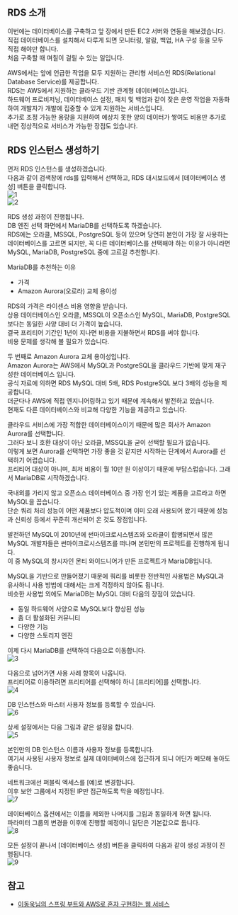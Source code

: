 ## RDS 소개
이번에는 데이터베이스를 구축하고 앞 장에서 만든 EC2 서버와 연동을 해보겠습니다.   
직접 데이터베이스를 설치해서 다루게 되면 모니터링, 알람, 백업, HA 구성 등을 모두 직접 해야만 합니다.   
처음 구축할 때 며칠이 걸릴 수 있는 일입니다.   

AWS에서는 앞에 언급한 작업을 모두 지원하는 관리형 서비스인 RDS(Relational Database Service)를 제공합니다.   
RDS는 AWS에서 지원하는 클라우드 기반 관계형 데이터베이스입니다.   
하드웨어 프로비저닝, 데이터베이스 설정, 패치 및 백업과 같이 잦은 운영 작업을 자동화하여 개발자가 개발에 집중할 수 있게 지원하는 서비스입니다.   
추가로 조정 가능한 용량을 지원하여 예상치 못한 양의 데이터가 쌓여도 비용만 추가로 내면 정상적으로 서비스가 가능한 장점도 있습니다.   

## RDS 인스턴스 생성하기
먼저 RDS 인스턴스를 생성하겠습니다.   
다음과 같이 검색창에 rds를 입력해서 선택하고, RDS 대시보드에서 [데이터베이스 생성] 버튼을 클릭합니다.   
![1]()   
![2]()   

RDS 생성 과정이 진행됩니다.   
DB 엔진 선택 화면에서 MariaDB를 선택하도록 하겠습니다.   
RDS에는 오라클, MSSQL, PostgreSQL 등이 있으며 당연히 본인이 가장 잘 사용하는 데이터베이스를 고르면 되지만, 꼭 다른 데이터베이스를 선택해야 하는 이유가 아니라면 MySQL, MariaDB, PostgreSQL 중에 고르길 추천합니다.   

MariaDB를 추천하는 이유
* 가격
* Amazon Aurora(오로라) 교체 용이성

RDS의 가격은 라이센스 비용 영향을 받습니다.   
상용 데이터베이스인 오라클, MSSQL이 오픈소스인 MySQL, MariaDB, PostgreSQL 보다는 동일한 사양 대비 더 가격이 높습니다.   
결국 프리티어 기간인 1년이 지나면 비용을 지불하면서 RDS를 써야 합니다.   
비용 문제를 생각해 볼 필요가 있습니다.   

두 번째로 Amazon Aurora 교체 용이성입니다.   
Amazon Aurora는 AWS에서 MySQL과 PostgreSQL을 클라우드 기반에 맞게 재구성한 데이터베이스 입니다.    
공식 자료에 의하면 RDS MySQL 대비 5배, RDS PostgreSQL 보다 3배의 성능을 제공합니다.   
더군다나 AWS에 직접 엔지니어링하고 있기 때문에 계속해서 발전하고 있습니다.   
현재도 다른 데이터베이스와 비교해 다양한 기능을 제공하고 있습니다.   

클라우드 서비스에 가장 적합한 데이터베이스이기 때문에 많은 회사가 Amazon Aurora를 선택합니다.   
그러다 보니 호환 대상이 아닌 오라클, MSSQL을 굳이 선택할 필요가 없습니다.   
이렇게 보면 Aurora를 선택하면 가장 좋을 것 같지만 시작하는 단계에서 Aurora를 선택하기 어렵습니다.   
프리티어 대상이 아니며, 최저 비용이 월 10만 원 이상이기 때문에 부담스럽습니다.
그래서 MariaDB로 시작하겠습니다.   

국내외를 가리지 않고 오픈소스 데이터베이스 중 가장 인기 있는 제품을 고르라고 하면 MySQL을 꼽습니다.   
단순 쿼리 처리 성능이 어떤 제품보다 압도적이며 이미 오래 사용되어 왔기 때문에 성능과 신뢰성 등에서 꾸준히 개선되어 온 것도 장점입니다.   

발전하던 MySQL이 2010년에 썬마이크로시스템즈와 오라클이 합병되면서 많은 MySQL 개발자들은 썬마이크로시스템즈를 떠나며 본민만의 프로젝트를 진행하게 됩니다.   
이 중 MySQL의 창시자인 몬티 와이드니어가 만든 프로젝트가 MariaDB입니다.   

MySQL을 기반으로 만들어졌기 때문에 쿼리를 비롯한 전반적인 사용법은 MySQL과 유사하니 사용 방법에 대해서는 크게 걱정하지 않아도 됩니다.   
비슷한 사용법 외에도 MariaDB는 MySQL 대비 다음의 장점이 있습니다.   
* 동일 하드웨어 사양으로 MySQL보다 향상된 성능
* 좀 더 활설화된 커뮤니티
* 다양한 기능
* 다양한 스토리지 엔진

이제 다시 MariaDB를 선택하여 다음으로 이동합니다.   
![3]()   

다음으로 넘어가면 사용 사례 항목이 나옵니다.   
프리티어로 이용하려면 프리티어를 선택해야 하니 [프리티어]를 선택합니다.   
![4]()   

DB 인스턴스와 마스터 사용자 정보를 등록할 수 있습니다.   
![6]()

상세 설정에서는 다음 그림과 같은 설정을 합니다.   
![5]()

본인만의 DB 인스턴스 이름과 사용자 정보를 등록합니다.   
여기서 사용된 사용자 정보로 실제 데이터베이스에 접근하게 되니 어딘가 메모해 놓아도 좋습니다.   

네트워크에선 퍼블릭 엑세스를 [예]로 변경합니다.   
이후 보안 그룹에서 지정된 IP만 접근하도록 막을 예정입니다.   
![7]()   

데이터베이스 옵션에서는 이름을 제외한 나머지를 그림과 동일하게 하면 됩니다.   
파라미터 그룹의 변경을 이후에 진행할 예정이니 일단은 기본값으로 둡니다.   
![8]()   

모든 설정이 끝나서 [데이터베이스 생성] 버튼을 클릭하여 다음과 같이 생성 과정이 진행됩니다.    
![9]()   

## 참고
* [이동욱님의 스프링 부트와 AWS로 혼자 구현하는 웹 서비스](https://jojoldu.tistory.com/463)